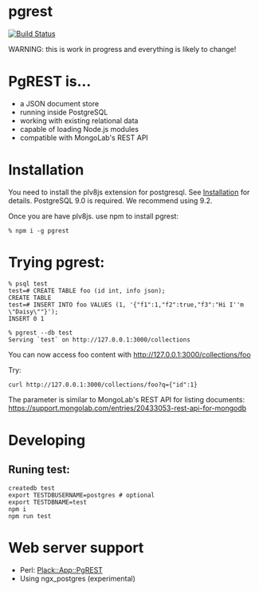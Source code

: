 pgrest
======

[![Build Status](https://travis-ci.org/clkao/pgrest.png?branch=master)](https://travis-ci.org/clkao/pgrest)

WARNING: this is work in progress and everything is likely to change!

# PgREST is...

* a JSON document store
* running inside PostgreSQL
* working with existing relational data
* capable of loading Node.js modules
* compatible with MongoLab's REST API

# Installation

You need to install the plv8js extension for postgresql.  See [Installation](https://github.com/clkao/pgrest/wiki/Installation) for details.  PostgreSQL 9.0 is required.  We recommend using 9.2.

Once you are have plv8js. use npm to install pgrest:

    % npm i -g pgrest

# Trying pgrest:

    % psql test
    test=# CREATE TABLE foo (id int, info json);
    CREATE TABLE
    test=# INSERT INTO foo VALUES (1, '{"f1":1,"f2":true,"f3":"Hi I''m \"Daisy\""}');
    INSERT 0 1

    % pgrest --db test
    Serving `test` on http://127.0.0.1:3000/collections

You can now access foo content with http://127.0.0.1:3000/collections/foo

Try:

    curl http://127.0.0.1:3000/collections/foo?q={"id":1}

The parameter is similar to MongoLab's REST API for listing documents:
https://support.mongolab.com/entries/20433053-rest-api-for-mongodb

# Developing

## Runing test:

```
createdb test
export TESTDBUSERNAME=postgres # optional
export TESTDBNAME=test
npm i
npm run test
```

# Web server support

* Perl: [Plack::App::PgREST](https://github.com/clkao/Plack-App-PgREST)
* Using ngx_postgres (experimental)
